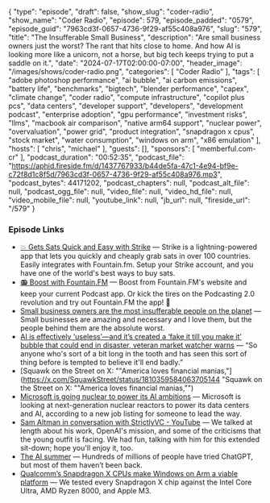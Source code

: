 {
  "type": "episode",
  "draft": false,
  "show_slug": "coder-radio",
  "show_name": "Coder Radio",
  "episode": 579,
  "episode_padded": "0579",
  "episode_guid": "7963cd3f-0657-4736-9f29-af55c408a976",
  "slug": "579",
  "title": "The Insufferable Small Business",
  "description": "Are small business owners just the worst? The rant that hits close to home. And how AI is looking more like a unicorn, not a horse, but big tech keeps trying to put a saddle on it.",
  "date": "2024-07-17T02:00:00-07:00",
  "header_image": "/images/shows/coder-radio.png",
  "categories": [
    "Coder Radio"
  ],
  "tags": [
    "adobe photoshop performance",
    "ai bubble",
    "ai carbon emissions",
    "battery life",
    "benchmarks",
    "bigtech",
    "blender performance",
    "capex",
    "climate change",
    "coder radio",
    "compute infrastructure",
    "copilot plus pcs",
    "data centers",
    "developer support",
    "developers",
    "development podcast",
    "enterprise adoption",
    "gpu performance",
    "investment risks",
    "llms",
    "macbook air comparison",
    "native arm64 support",
    "nuclear power",
    "overvaluation",
    "power grid",
    "product integration",
    "snapdragon x cpus",
    "stock market",
    "water consumption",
    "windows on arm",
    "x86 emulation"
  ],
  "hosts": [
    "chris",
    "michael"
  ],
  "guests": [],
  "sponsors": [
    "memberful.com-cr"
  ],
  "podcast_duration": "00:52:35",
  "podcast_file": "https://aphid.fireside.fm/d/1437767933/b44de5fa-47c1-4e94-bf9e-c72f8d1c8f5d/7963cd3f-0657-4736-9f29-af55c408a976.mp3",
  "podcast_bytes": 44171202,
  "podcast_chapters": null,
  "podcast_alt_file": null,
  "podcast_ogg_file": null,
  "video_file": null,
  "video_hd_file": null,
  "video_mobile_file": null,
  "youtube_link": null,
  "jb_url": null,
  "fireside_url": "/579"
}


### Episode Links

  * [💥 Gets Sats Quick and Easy with Strike](https://strike.me/ "💥 Gets Sats Quick and Easy with Strike") — Strike is a lightning-powered app that lets you quickly and cheaply grab sats in over 100 countries. Easily integrates with Fountain.fm. Setup your Strike account, and you have one of the world's best ways to buy sats.
  * [📻 Boost with Fountain.FM](https://fountain.fm/show/OWdse4h3MzNbS8Og5RJk "📻 Boost with Fountain.FM") — Boost from Fountain.FM's website and keep your current Podcast app. Or kick the tires on the Podcasting 2.0 revolution and try out Fountain.FM the app! 🚀
  * [Small business owners are the most insufferable people on the planet](https://www.reddit.com/r/unpopularopinion/comments/1aqpbnr/small_business_owners_are_the_most_insufferable/ "Small business owners are the most insufferable people on the planet") — Small businesses are amazing and necessary and I love them, but the people behind them are the absolute worst. 
  * [AI is effectively ‘useless’—and it’s created a ‘fake it till you make it’ bubble that could end in disaster, veteran market watcher warns](https://finance.yahoo.com/news/ai-effectively-useless-created-fake-194008129.html?guccounter=1 "AI is effectively ‘useless’—and it’s created a ‘fake it till you make it’ bubble that could end in disaster, veteran market watcher warns") — “So anyone who's sort of a bit long in the tooth and has seen this sort of thing before is tempted to believe it'll end badly.”
  * [Squawk on the Street on X: ""America loves financial manias,"](https://x.com/SquawkStreet/status/1810359584063705144 "Squawk on the Street on X: ""America loves financial manias,"")
  * [Microsoft is going nuclear to power its AI ambitions](https://www.theverge.com/2023/9/26/23889956/microsoft-next-generation-nuclear-energy-smr-job-hiring "Microsoft is going nuclear to power its AI ambitions") — Microsoft is looking at next-generation nuclear reactors to power its data centers and AI, according to a new job listing for someone to lead the way.
  * [Sam Altman in conversation with StrictlyVC - YouTube](https://www.youtube.com/watch?v=TzcJlKg2Rc0 "Sam Altman in conversation with StrictlyVC - YouTube") — We talked at length about his work, OpenAI's mission, and some of the criticisms that the young outfit is facing. We had fun, talking with him for this extended sit-down; hope you'll enjoy it, too. 
  * [The AI summer](https://www.ben-evans.com/benedictevans/2024/7/9/the-ai-summer "The AI summer") — Hundreds of millions of people have tried ChatGPT, but most of them haven’t been back.
  * [Qualcomm’s Snapdragon X CPUs make Windows on Arm a viable platform](https://www.theverge.com/24191671/copilot-plus-pcs-laptops-qualcomm-intel-amd-apple "Qualcomm’s Snapdragon X CPUs make Windows on Arm a viable platform") — We tested every Snapdragon X chip against the Intel Core Ultra, AMD Ryzen 8000, and Apple M3.


